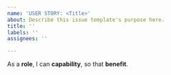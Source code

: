 ```yaml
---
name: 'USER STORY: <Title>'
about: Describe this issue template's purpose here.
title: ''
labels: ''
assignees: ''

---
```


As a **role**, I can **capability**, so that **benefit**.
